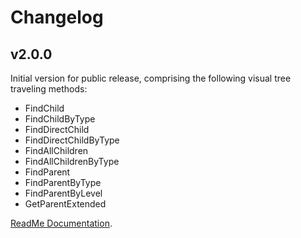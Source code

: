 # Changelog

## v2.0.0
Initial version for public release, comprising the following visual tree traveling methods:
- FindChild
- FindChildByType
- FindDirectChild
- FindDirectChildByType
- FindAllChildren
- FindAllChildrenByType
- FindParent
- FindParentByType
- FindParentByLevel
- GetParentExtended

[ReadMe Documentation](https://github.com/davidlebourdais/ExtendedWPFVisualTreeHelper/blob/v2.0.0/README.md).
